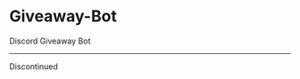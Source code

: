 # Giveaway-Bot
Discord Giveaway Bot
_________________________________________________________________________________
Discontinued
